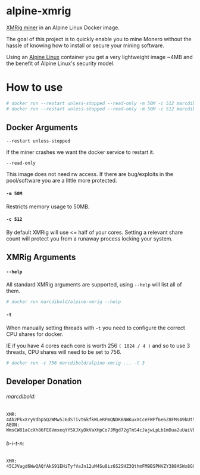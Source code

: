 # alpine-xmrig
[XMRig miner](https://github.com/xmrig/xmrig) in an Alpine Linux Docker image.

The goal of this project is to quickly enable you to mine Monero without the hassle of knowing how to install or secure your mining software. 

Using an [Alpine Linux](https://www.alpinelinux.org/) container you get a very lightweight image ~4MB and the benefit of Alpine Linux's security model.

# How to use
```bash
# docker run --restart unless-stopped --read-only -m 50M -c 512 marcdibold/alpine-xmrig -o POOL01 -o POOL02 -u WALLET -p PASSWORD -k
# docker run --restart unless-stopped --read-only -m 50M -c 512 marcdibold/alpine-xmrig -o pool.supportxmr.com:5555 -u 4Ab2PkxXryVdbp5Q2WMw5J6dSTivt6kfkWLeRPmQNDKBNWKuxXCceFWPf6e6Z8FMs49kUt5gQVHKqEoB4QEcgWcvDPnxKiy -p x -k
```

## Docker Arguments
`--restart unless-stopped`

If the miner crashes we want the docker service to restart it.

`--read-only`

This image does not need rw access.
If there are bug/exploits in the pool/software you are a little more protected.

#### `-m 50M`

Restricts memory usage to 50MB.

#### `-c 512`

By default XMRig will use <= half of your cores.
Setting a relevant share count will protect you from a runaway process locking your system.

## XMRig Arguments
#### `--help`

All standard XMRig arguments are supported, using `--help` will list all of them.
```bash
# docker run marcdibold/alpine-xmrig --help
```

#### `-t`

When manually setting threads with `-t` you need to configure the correct CPU shares for docker.

IE if you have 4 cores each core is worth 256 `( 1024 / 4 )` and so to use 3 threads, CPU shares will need to be set to 756.
```bash
# docker run -c 756 marcdibold/alpine-xmrig ... -t 3
```

## Developer Donation
###### marcdibold: 
```
XMR: 4Ab2PkxXryVdbp5Q2WMw5J6dSTivt6kfkWLeRPmQNDKBNWKuxXCceFWPf6e6Z8FMs49kUt5gQVHKqEoB4QEcgWcvDPnxKiy
AEON: WmsCW81aCcXh86FE8VmxeqYY5XJXyDkVaXHpCo7JMgd72gTmS4cJajwLpLb1mDua2uUaiVbMfTxHgQH2XeeKyj6d1KqUyDPCB
```

###### b-i-t-n: 
```
XMR: 45CJVagd6WwQAQfAkS91EHiTyfVaJn12uM4Su8iz6S2SHZ3QthmFM9BSPHVZY388ASWx8G9Wbz4BA24RQZUpGczb35fnnJz
```


